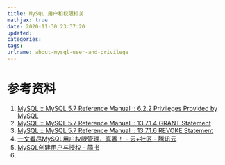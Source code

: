 ```yaml
---
title: MySQL 用户和权限相关
mathjax: true
date: 2020-11-30 23:37:20
updated:
categories:
tags:
urlname: about-mysql-user-and-privilege
---
```




<!-- more -->









# 参考资料

1. [MySQL :: MySQL 5.7 Reference Manual :: 6.2.2 Privileges Provided by MySQL](https://dev.mysql.com/doc/refman/5.7/en/privileges-provided.html#priv_replication-client)
2. [MySQL :: MySQL 5.7 Reference Manual :: 13.7.1.4 GRANT Statement](https://dev.mysql.com/doc/refman/5.7/en/grant.html)
3. [MySQL :: MySQL 5.7 Reference Manual :: 13.7.1.6 REVOKE Statement](https://dev.mysql.com/doc/refman/5.7/en/revoke.html)
4. [一文看尽MySQL用户权限管理，真香！ - 云+社区 - 腾讯云](https://cloud.tencent.com/developer/article/1656008)
5. [MySQL创建用户与授权 - 简书](https://www.jianshu.com/p/d7b9c468f20d)
6. 